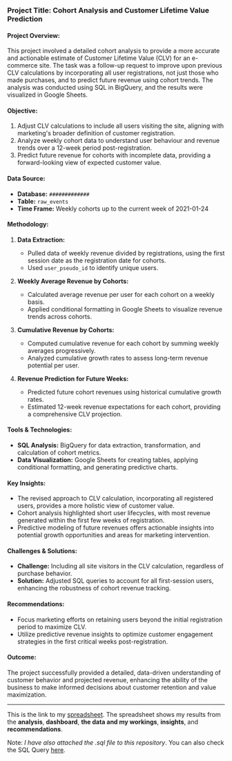 ### **Project Title: Cohort Analysis and Customer Lifetime Value Prediction**

#### **Project Overview:**
This project involved a detailed cohort analysis to provide a more accurate and actionable estimate of Customer Lifetime Value (CLV) for an e-commerce site. The task was a follow-up request to improve upon previous CLV calculations by incorporating all user registrations, not just those who made purchases, and to predict future revenue using cohort trends. The analysis was conducted using SQL in BigQuery, and the results were visualized in Google Sheets.

#### **Objective:**
1. Adjust CLV calculations to include all users visiting the site, aligning with marketing's broader definition of customer registration.
2. Analyze weekly cohort data to understand user behaviour and revenue trends over a 12-week period post-registration.
3. Predict future revenue for cohorts with incomplete data, providing a forward-looking view of expected customer value.

#### **Data Source:**
- **Database:** `#############`
- **Table:** `raw_events`
- **Time Frame:** Weekly cohorts up to the current week of 2021-01-24

#### **Methodology:**
1. **Data Extraction:**
   - Pulled data of weekly revenue divided by registrations, using the first session date as the registration date for cohorts.
   - Used `user_pseudo_id` to identify unique users.
   
2. **Weekly Average Revenue by Cohorts:**
   - Calculated average revenue per user for each cohort on a weekly basis.
   - Applied conditional formatting in Google Sheets to visualize revenue trends across cohorts.

3. **Cumulative Revenue by Cohorts:**
   - Computed cumulative revenue for each cohort by summing weekly averages progressively.
   - Analyzed cumulative growth rates to assess long-term revenue potential per user.

4. **Revenue Prediction for Future Weeks:**
   - Predicted future cohort revenues using historical cumulative growth rates.
   - Estimated 12-week revenue expectations for each cohort, providing a comprehensive CLV projection.

#### **Tools & Technologies:**
- **SQL Analysis:** BigQuery for data extraction, transformation, and calculation of cohort metrics.
- **Data Visualization:** Google Sheets for creating tables, applying conditional formatting, and generating predictive charts.

#### **Key Insights:**
- The revised approach to CLV calculation, incorporating all registered users, provides a more holistic view of customer value.
- Cohort analysis highlighted short user lifecycles, with most revenue generated within the first few weeks of registration.
- Predictive modeling of future revenues offers actionable insights into potential growth opportunities and areas for marketing intervention.

#### **Challenges & Solutions:**
- **Challenge:** Including all site visitors in the CLV calculation, regardless of purchase behavior.
- **Solution:** Adjusted SQL queries to account for all first-session users, enhancing the robustness of cohort revenue tracking.

#### **Recommendations:**
- Focus marketing efforts on retaining users beyond the initial registration period to maximize CLV.
- Utilize predictive revenue insights to optimize customer engagement strategies in the first critical weeks post-registration.

#### **Outcome:**
The project successfully provided a detailed, data-driven understanding of customer behavior and projected revenue, enhancing the ability of the business to make informed decisions about customer retention and value maximization.

---

This is the link to my [spreadsheet](https://docs.google.com/spreadsheets/d/1P2GucDBzETw7D0KkbRzm-_xLXuAI9WE2OuZESZUox9M/edit?gid=105417213#gid=105417213). The spreadsheet shows my results from the **analysis**, **dashboard**, **the data and my workings**, **insights**, and **recommendations**. 

Note: *I have also attached the .sql file to this repository*. You can also check the SQL Query [here](https://github.com/bayoxx/Customer-lifetime-value-prediction/blob/main/Cohort%20analysis%20for%20customer%20segmentation%20and%20CLV.sql).


